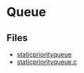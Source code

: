 # Queue

## Files

- [staticpriorityqueue](staticpriorityqueue)
- [staticpriorityqueue.c](staticpriorityqueue.c)
